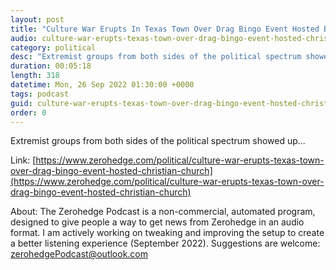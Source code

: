 ```yaml
---
layout: post
title: "Culture War Erupts In Texas Town Over Drag Bingo Event Hosted By Christian Church"
audio: culture-war-erupts-texas-town-over-drag-bingo-event-hosted-christian-church-0
category: political
desc: "Extremist groups from both sides of the political spectrum showed up..."
duration: 00:05:18
length: 318
datetime: Mon, 26 Sep 2022 01:30:00 +0000
tags: podcast
guid: culture-war-erupts-texas-town-over-drag-bingo-event-hosted-christian-church-0
order: 0
---
```

Extremist groups from both sides of the political spectrum showed up...

Link: [https://www.zerohedge.com/political/culture-war-erupts-texas-town-over-drag-bingo-event-hosted-christian-church](https://www.zerohedge.com/political/culture-war-erupts-texas-town-over-drag-bingo-event-hosted-christian-church)

About: The Zerohedge Podcast is a non-commercial, automated program, designed to give people a way to get news from Zerohedge in an audio format.  I am actively working on tweaking and improving the setup to create a better listening experience (September 2022).  Suggestions are welcome: [zerohedgePodcast@outlook.com](mailto:zerohedgePodcast@outlook.com)